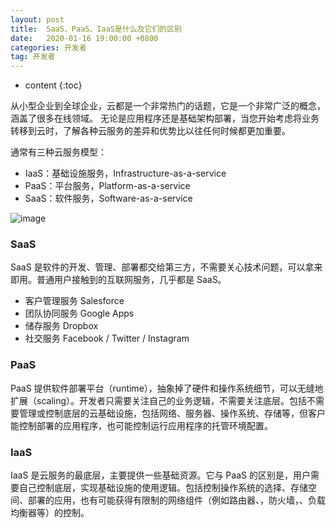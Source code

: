```yaml
---
layout: post
title:  SaaS、PaaS、IaaS是什么及它们的区别
date:   2020-01-16 19:00:00 +0800
categories: 开发者
tag: 开发者
---
```


* content
{:toc}

从小型企业到全球企业，云都是一个非常热门的话题，它是一个非常广泛的概念，涵盖了很多在线领域。 无论是应用程序还是基础架构部署，当您开始考虑将业务转移到云时，了解各种云服务的差异和优势比以往任何时候都更加重要。

通常有三种云服务模型：

- IaaS：基础设施服务，Infrastructure-as-a-service
- PaaS：平台服务，Platform-as-a-service
- SaaS：软件服务，Software-as-a-service

![image]({{'/images/saas-paas-iaas.png'|prepend:site.baseurl}})

### SaaS

SaaS 是软件的开发、管理、部署都交给第三方，不需要关心技术问题，可以拿来即用。普通用户接触到的互联网服务，几乎都是 SaaS。

- 客户管理服务 Salesforce
- 团队协同服务 Google Apps
- 储存服务 Dropbox
- 社交服务 Facebook / Twitter / Instagram

### PaaS

PaaS 提供软件部署平台（runtime），抽象掉了硬件和操作系统细节，可以无缝地扩展（scaling）。开发者只需要关注自己的业务逻辑，不需要关注底层。包括不需要管理或控制底层的云基础设施，包括网络、服务器、操作系统、存储等，但客户能控制部署的应用程序，也可能控制运行应用程序的托管环境配置。

### IaaS

IaaS 是云服务的最底层，主要提供一些基础资源。它与 PaaS 的区别是，用户需要自己控制底层，实现基础设施的使用逻辑。包括控制操作系统的选择、存储空间、部署的应用，也有可能获得有限制的网络组件（例如路由器、，防火墙，、负载均衡器等）的控制。